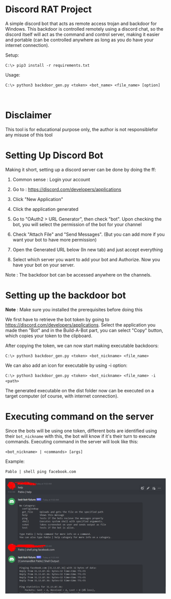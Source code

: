# Discord RAT Project

A simple discord bot that acts as remote access trojan and backdoor for Windows. This backdoor is controlled remotely using a discord chat, so the discord itself will act as the command and control server, making it easier and portable (can be controlled anywhere as long as you do have your internet connection).

Setup:

`C:\> pip3 install -r requirements.txt`

Usage:

`C:\> python3 backdoor_gen.py <token> <bot_name> <file_name> [option]`

<br/>

# Disclaimer
This tool is for educational purpose only, the author is not responsiblefor any misuse of this tool
<br/>

# Setting Up Discord Bot
Making it short, setting up a discord server can be done by doing the ff:

1. Common sense : Login your account

2. Go to : https://discord.com/developers/applications

3. Click "New Application"

4. Click the application generated

5. Go to "OAuth2 > URL Generator", then check "bot". Upon checking the bot, you will select the permission of the bot for your channel

6. Check "Attach File" and "Send Messages". (But you can add more if you want your bot to have more permission)

7. Open the Generated URL below (In new tab) and just accept everything
   
8. Select which server you want to add your bot and Authorize. Now you have your bot on your server.

Note : The backdoor bot can be accessed anywhere on the channels.

# Setting up the backdoor bot
**Note** : Make sure you installed the prerequisites before doing this

We first have to retrieve the bot token by going to https://discord.com/developers/applications. Select the application you made then "Bot" and in the Build-A-Bot part, you can select "Copy" button, which copies your token to the clipboard.

After copying the token, we can now start making executable backdoors:

`C:\> python3 backdoor_gen.py <token> <bot_nickname> <file_name>`

We can also add an icon for executable by using -i option:

`C:\> python3 backdoor_gen.py <token> <bot_nickname> <file_name> -i <path>`

The generated executable on the dist folder now can be executed on a target computer (of course, with internet connection).

# Executing command on the server
Since the bots will be using one token, different bots are identified using their `bot_nickname` with this, the bot will know if it's their turn to execute commands. Executing command in the server will look like this:

`<bot_nickname> | <commands> [args]`

Example:

`Pablo | shell ping facebook.com`

![Sample discord Command Execute](/Images/disc_cmd_sample.png "sample in discord channel")